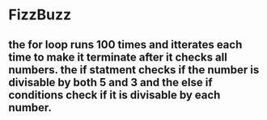 # FizzBuzz
## the for loop runs 100 times and itterates each time to make it terminate after it checks all numbers. the if statment checks if the number is divisable by both 5 and 3  and the else if conditions check if it is divisable by each number.